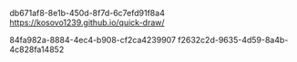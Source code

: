 db671af8-8e1b-450d-8f7d-6c7efd91f8a4 https://kosovo1239.github.io/quick-draw/

84fa982a-8884-4ec4-b908-cf2ca4239907
 f2632c2d-9635-4d59-8a4b-4c828fa14852
